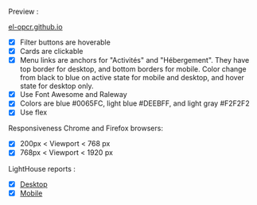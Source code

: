 Preview :

[el-opcr.github.io](https://el-opcr.github.io/EricLonguemare_2_16102020/)

- [x] Filter buttons are hoverable
- [x] Cards are clickable
- [X] Menu links are anchors for "Activités" and "Hébergement". They have top border for desktop,
      and bottom borders for mobile. Color change from black to blue on active state for mobile and
      desktop, and hover state for desktop only.
- [X] Use Font Awesome and Raleway
- [X] Colors are blue #0065FC, light blue #DEEBFF, and light gray #F2F2F2
- [X] Use flex

Responsiveness Chrome and Firefox browsers:

- [x] 200px < Viewport < 768 px
- [x] 768px < Viewport < 1920 px

LightHouse reports :

- [x] [Desktop](https://googlechrome.github.io/lighthouse/viewer/?gist=33720f299e12b1595a3417e9930e7ee9)
- [x] [Mobile](https://googlechrome.github.io/lighthouse/viewer/?gist=d04fef6857ecceb005cb88713c780287)

